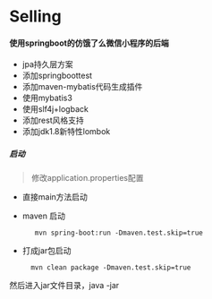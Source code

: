 # Selling

#### 使用springboot的仿饿了么微信小程序的后端

- jpa持久层方案
- 添加springboottest
- 添加maven-mybatis代码生成插件
- 使用mybatis3
- 使用slf4j+logback
- 添加rest风格支持
- 添加jdk1.8新特性lombok

##### 启动
> 修改application.properties配置
- 直接main方法启动
- maven 启动

         mvn spring-boot:run -Dmaven.test.skip=true
         
- 打成jar包启动

        mvn clean package -Dmaven.test.skip=true 
      
然后进入jar文件目录，java -jar  
